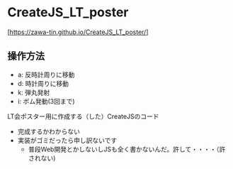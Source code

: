 # CreateJS_LT_poster

[https://zawa-tin.github.io/CreateJS_LT_poster/]

## 操作方法
- a: 反時計周りに移動
- d: 時計周りに移動
- k: 弾丸発射
- i: ボム発動(3回まで)

LT会ポスター用に作成する（した）CreateJSのコード
- 完成するかわからない
- 実装がゴミだったら申し訳ないです
  - 普段Web開発とかしないしJSも全く書かないんだ。許して・・・・（許されない)